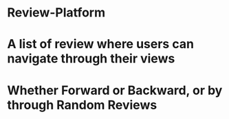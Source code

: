 # Review-Platform

# A list of review where users can navigate through their views

# Whether Forward or Backward, or by through Random Reviews
